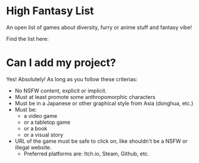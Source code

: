 # High Fantasy List
An open list of games about diversity, furry or anime stuff and fantasy vibe!

Find the list here: 

# Can I add my project?
Yes! Absolutely! As long as you follow these criterias:
- No NSFW content, explicit or implicit.
- Must at least promote some anthropomorphic characters
- Must be in a Japanese or other graphical style from Asia (donghua, etc.)
- Must be:
  - a video game
  - or a tabletop game
  - or a book
  - or a visual story
- URL of the game must be safe to click on, like shouldn't be a NSFW or illegal website.
  - Preferred platforms are: Itch.io, Steam, Github, etc.
